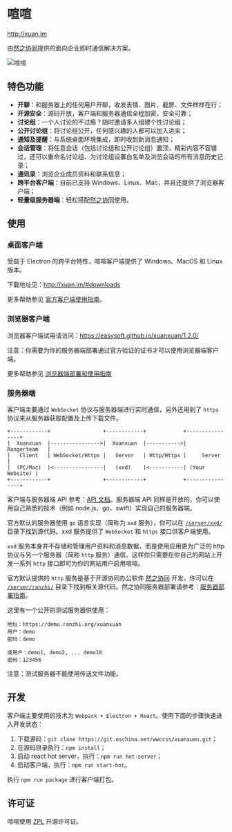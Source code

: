 # 喧喧

http://xuan.im

由[然之协同](http://ranzhico.com)提供的面向企业即时通信解决方案。

![喧喧](http://cdn.zsite.com/data/source/x/xuanxuan/default/blank/preview-lg-min.png)

## 特色功能

* **开聊**：和服务器上的任何用户开聊，收发表情、图片、截屏、文件样样在行；
* **开源安全**：源码开放，客户端和服务器通信全程加密，安全可靠；
* **讨论组**：一个人讨论的不过瘾？随时邀请多人组建个性讨论组；
* **公开讨论组**：将讨论组公开，任何感兴趣的人都可以加入进来；
* **通知及提醒**：与系统桌面环境集成，即时收到新消息通知；
* **会话管理**：将任意会话（包括讨论组和公开讨论组）置顶，精彩内容不容错过，还可以重命名讨论组、为讨论组设置白名单及浏览会话的所有消息历史记录；
* **通讯录**：浏览企业成员资料和联系信息；
* **跨平台客户端**：目前已支持 Windows、Linux、Mac，并且还提供了浏览器客户端；
* **轻量级服务器端**：轻松搭配[然之协同](http://ranzhico.com)使用。

## 使用

### 桌面客户端

受益于 Electron 的跨平台特性，喧喧客户端提供了 Windows、MacOS 和 Linux 版本。

下载地址见：http://xuan.im/#downloads

更多帮助参见 [官方客户端使用指南](http://xuan.im/page/1.html)。

### 浏览器客户端

浏览器客户端试用请访问：https://easysoft.github.io/xuanxuan/1.2.0/

注意：你需要为你的服务器端部署通过官方验证的证书才可以使用浏览器端客户端。

更多帮助参见 [浏览器端部署和使用指南](https://github.com/easysoft/xuanxuan/blob/master/doc/browser-usage.md)

### 服务器端

客户端主要通过 `WebSocket` 协议与服务器端进行实时通信，另外还用到了 `https` 协议来从服务器获取配置及上传下载文件。

```
+------------+                 +------------+            +----------------+
|  Xuanxuan  |---------------->|  Xuanxuan  |----------->|   Rangerteam   |
|   Client   | WebSocket/Https |   Server   | Http/Https |     Server     |
|  (PC/Mac)  |<----------------|   (xxd)    |<-----------| (Your Website) |
+------------+                 +------------+            +----------------+
```

客户端与服务器端 API 参考：[API 文档](http://xuan.im/page/3.html)。服务器端 API 同样是开放的，你可以使用自己熟悉的技术（例如 node.js、go、swift）实现自己的服务器端。

官方默认的服务器使用 `go` 语言实现（简称为 `xxd` 服务），你可以在 [`/server/xxd/`](http://git.oschina.net/wwccss/xuanxuan/blob/master/server/xxd) 目录下找到源代码。xxd 服务提供了 `WebSocket` 和 `https` 接口供客户端使用。

`xxd` 服务本身并不存储和管理用户资料和消息数据，而是使用应用更为广泛的 http 协议与另一个服务器（简称 `http` 服务）通信。这样你只需要在你自己的网站上开发一系列 `http` 接口即可为你的网站用户启用喧喧。

官方默认提供的 `http` 服务是基于开源协同办公软件 [然之协同](https://github.com/easysoft/rangerteam) 开发，你可以在 [`/server/ranzhi/`](http://git.oschina.net/wwccss/xuanxuan/blob/master/server/ranzhi) 目录下找到相关源代码。然之协同服务器部署请参考：[服务器部署指南](http://xuan.im/page/2.html)。

这里有一个公开的测试服务器供使用：

```
地址：https://demo.ranzhi.org/xuanxuan
用户：demo
密码：demo

或用户：demo1, demo2, ... demo10
密码：123456
```

注意：测试服务器不能使用传送文件功能。

## 开发

客户端主要使用的技术为 `Webpack + Electron + React`。使用下面的步骤快速进入开发状态：

1. 下载源码：`git clone https://git.oschina.net/wwccss/xuanxuan.git`；
2. 在源码目录执行：`npm install`；
3. 启动 react hot server，执行：`npm run hot-server`；
4. 启动客户端，执行：`npm run start-hot`。

执行 `npm run package` 进行客户端打包。

## 许可证

喧喧使用 [ZPL](http://git.oschina.net/wwccss/xuanxuan/blob/master/LICENSE) 开源许可证。
